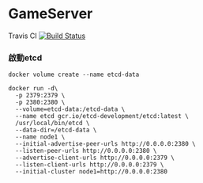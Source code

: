 # GameServer

Travis CI [![Build Status](https://travis-ci.org/CircleYu/GameServer.svg?branch=master)](https://travis-ci.org/CircleYu/GameServer)

### 啟動etcd
    docker volume create --name etcd-data
    
    docker run -d\
      -p 2379:2379 \
      -p 2380:2380 \
      --volume=etcd-data:/etcd-data \
      --name etcd gcr.io/etcd-development/etcd:latest \
      /usr/local/bin/etcd \
      --data-dir=/etcd-data \
      --name node1 \
      --initial-advertise-peer-urls http://0.0.0.0:2380 \
      --listen-peer-urls http://0.0.0.0:2380 \
      --advertise-client-urls http://0.0.0.0:2379 \
      --listen-client-urls http://0.0.0.0:2379 \
      --initial-cluster node1=http://0.0.0.0:2380

